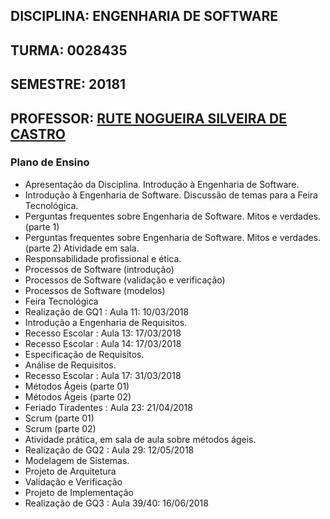 ## DISCIPLINA: ENGENHARIA DE SOFTWARE

## TURMA: 0028435 

## SEMESTRE: 20181

## PROFESSOR: [RUTE NOGUEIRA SILVEIRA DE CASTRO](http://lattes.cnpq.br/1316096323565864)

### Plano de Ensino 

- Apresentação da Disciplina. Introdução à Engenharia de Software.
- Introdução à Engenharia de Software. Discussão de temas para a Feira Tecnológica.
- Perguntas frequentes sobre Engenharia de Software. Mitos e verdades. (parte 1)
- Perguntas frequentes sobre Engenharia de Software. Mitos e verdades. (parte 2) Atividade em sala.	
- Responsabilidade profissional e ética.
- Processos de Software (introdução)
- Processos de Software (validação e verificação)
- Processos de Software (modelos)
- Feira Tecnológica
- Realização de GQ1 : Aula 11: 10/03/2018
- Introdução a Engenharia de Requisitos.
- Recesso Escolar : Aula 13: 17/03/2018
- Recesso Escolar : Aula 14: 17/03/2018
- Especificação de Requisitos.
- Análise de Requisitos.
- Recesso Escolar : Aula 17: 31/03/2018
- Métodos Ágeis (parte 01)
- Métodos Ágeis (parte 02)
- Feriado Tiradentes : Aula 23: 21/04/2018
- Scrum (parte 01)
- Scrum (parte 02)
- Atividade prática, em sala de aula sobre métodos ágeis.
- Realização de GQ2	: Aula 29: 12/05/2018
- Modelagem de Sistemas.
- Projeto de Arquitetura
- Validação e Verificação
- Projeto de Implementação
- Realização de GQ3 : Aula 39/40: 16/06/2018
